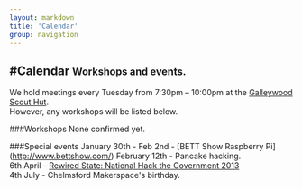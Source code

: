 ```yaml
---
layout: markdown
title: 'Calendar'
group: navigation
---
```


#Calendar <small>Workshops and events.</small>
---

We hold meetings every Tuesday from 7:30pm – 10:00pm at the [Galleywood Scout Hut](https://maps.google.com/maps?hl=en&ll=51.702403,0.478308&spn=0.001805,0.005252&t=h&z=18).  
However, any workshops will be listed below.

###Workshops
None confirmed yet.

###Special events 
January 30th - Feb 2nd - [BETT Show Raspberry Pi] (http://www.bettshow.com/)
February 12th - Pancake hacking.  
6th April - [Rewired State: National Hack the Government 2013](https://groups.google.com/d/topic/chelmsford_makerspace/4CL9lRvX6QI/discussion)  
4th July - Chelmsford Makerspace's birthday.